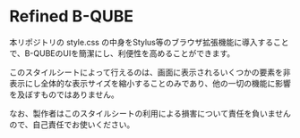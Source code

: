 # Refined B-QUBE

本リポジトリの style.css の中身をStylus等のブラウザ拡張機能に導入することで、B-QUBEのUIを簡潔にし、利便性を高めることができます。

このスタイルシートによって行えるのは、画面に表示されるいくつかの要素を非表示にし全体的な表示サイズを縮小することのみであり、他の一切の機能に影響を及ぼすものではありません。

なお、製作者はこのスタイルシートの利用による損害について責任を負いませんので、自己責任でお使いください。

